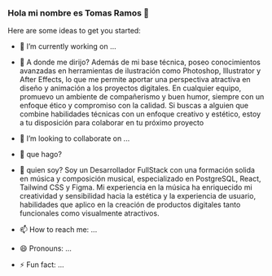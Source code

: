 ### Hola mi nombre es Tomas Ramos 👋

Here are some ideas to get you started:

- 🔭 I’m currently working on ...
- 🌱 A donde me dirijo?
Además de mi base técnica, poseo conocimientos avanzadas en herramientas de ilustración como Photoshop, Illustrator y After Effects, lo que me permite aportar una perspectiva atractiva en diseño y animación a los proyectos digitales.
En cualquier equipo, promuevo un ambiente de compañerismo y buen humor, siempre con un enfoque ético y compromiso con la calidad. Si buscas a alguien que combine habilidades técnicas con un enfoque creativo y estético, estoy a tu disposición para colaborar en tu próximo proyecto
- 👯 I’m looking to collaborate on ...
- 🤔 que hago?

- 💬 quien soy?
 Soy un Desarrollador FullStack con una formación solida en música y composición musical, especializado en PostgreSQL, React, Tailwind CSS y Figma. Mi experiencia en la música ha enriquecido mi creatividad y sensibilidad hacia la estética y la experiencia de usuario, habilidades que aplico en la creación de productos digitales tanto funcionales como visualmente atractivos.
- 📫 How to reach me: ...
- 😄 Pronouns: ...
- ⚡ Fun fact: ...

